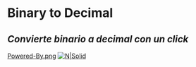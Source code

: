 # Binary to Decimal
## _Convierte binario a decimal con un click_
[Powered-By.png]()
[![N|Solid](https://postimg.cc/FYPm8Fmg)](https://nodesource.com/products/nsolid)
